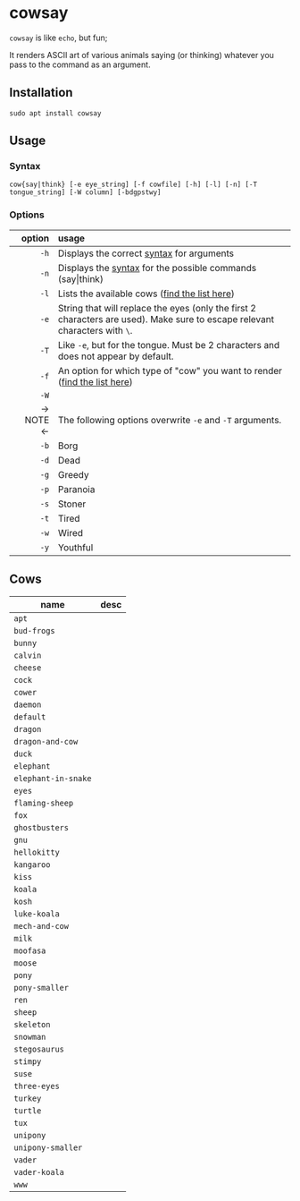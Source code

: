 # cowsay

`cowsay` is like `echo`, but fun;

It renders ASCII art of various animals saying (or thinking) whatever you pass to the command as an argument.

## Installation

```shell
sudo apt install cowsay
```

## Usage

### Syntax

`cow{say|think} [-e eye_string] [-f cowfile] [-h] [-l] [-n] [-T tongue_string] [-W column] [-bdgpstwy]`

### Options

| option | usage |
|-:|:-|
| `-h` | Displays the correct [syntax](#syntax) for arguments |
| `-n` | Displays the [syntax](#syntax) for the possible commands (say\|think)|
| `-l` | Lists the available cows ([find the list here](#cows)) |
| `-e` | String that will replace the eyes (only the first 2 characters are used). Make sure to escape relevant characters with `\`. |
| `-T` | Like `-e`, but for the tongue. Must be 2 characters and does not appear by default. |
| `-f` | An option for which type of "cow" you want to render ([find the list here](#cows)) |
| `-W` |  |
| -> NOTE <- | The following options overwrite `-e` and `-T` arguments. |
| `-b` | Borg |
| `-d` | Dead |
| `-g` | Greedy |
| `-p` | Paranoia |
| `-s` | Stoner |
| `-t` | Tired |
| `-w` | Wired |
| `-y` | Youthful |

## Cows

| name | desc |
|-|-|
| `apt` |  |
| `bud-frogs` |  |
| `bunny` |  |
| `calvin` |  |
| `cheese` |  |
| `cock` |  |
| `cower` |  |
| `daemon` |  |
| `default` |  |
| `dragon` |  |
| `dragon-and-cow` |  |
| `duck` |  |
| `elephant` |  |
| `elephant-in-snake` |  |
| `eyes` |  |
| `flaming-sheep` |  |
| `fox` |  |
| `ghostbusters` |  |
| `gnu` |  |
| `hellokitty` |  |
| `kangaroo` |  |
| `kiss` |  |
| `koala` |  |
| `kosh` |  |
| `luke-koala` |  |
| `mech-and-cow` |  |
| `milk` |  |
| `moofasa` |  |
| `moose` |  |
| `pony` |  |
| `pony-smaller` |  |
| `ren` |  |
| `sheep` |  |
| `skeleton` |  |
| `snowman` |  |
| `stegosaurus` |  |
| `stimpy` |  |
| `suse` |  |
| `three-eyes` |  |
| `turkey` |  |
| `turtle` |  |
| `tux` |  |
| `unipony` |  |
| `unipony-smaller` |  |
| `vader` |  |
| `vader-koala` |  |
| `www` |  |
